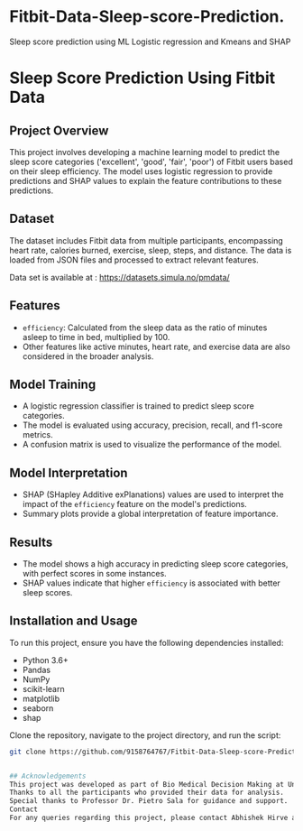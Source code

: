 # Fitbit-Data-Sleep-score-Prediction.
Sleep score prediction using ML Logistic regression and Kmeans and SHAP 
# Sleep Score Prediction Using Fitbit Data

## Project Overview
This project involves developing a machine learning model to predict the sleep score categories ('excellent', 'good', 'fair', 'poor') of Fitbit users based on their sleep efficiency. The model uses logistic regression to provide predictions and SHAP values to explain the feature contributions to these predictions.

## Dataset
The dataset includes Fitbit data from multiple participants, encompassing heart rate, calories burned, exercise, sleep, steps, and distance. The data is loaded from JSON files and processed to extract relevant features.

Data set is available at : https://datasets.simula.no/pmdata/
## Features
- `efficiency`: Calculated from the sleep data as the ratio of minutes asleep to time in bed, multiplied by 100.
- Other features like active minutes, heart rate, and exercise data are also considered in the broader analysis.

## Model Training
- A logistic regression classifier is trained to predict sleep score categories.
- The model is evaluated using accuracy, precision, recall, and f1-score metrics.
- A confusion matrix is used to visualize the performance of the model.

## Model Interpretation
- SHAP (SHapley Additive exPlanations) values are used to interpret the impact of the `efficiency` feature on the model's predictions.
- Summary plots provide a global interpretation of feature importance.

## Results
- The model shows a high accuracy in predicting sleep score categories, with perfect scores in some instances.
- SHAP values indicate that higher `efficiency` is associated with better sleep scores.

## Installation and Usage
To run this project, ensure you have the following dependencies installed:
- Python 3.6+
- Pandas
- NumPy
- scikit-learn
- matplotlib
- seaborn
- shap

Clone the repository, navigate to the project directory, and run the script:
```bash
git clone https://github.com/9158764767/Fitbit-Data-Sleep-score-Prediction..git


## Acknowledgements
This project was developed as part of Bio Medical Decision Making at University of Verona.
Thanks to all the participants who provided their data for analysis.
Special thanks to Professor Dr. Pietro Sala for guidance and support.
Contact
For any queries regarding this project, please contact Abhishek Hirve at abhishek.hirve@yahoo.com
